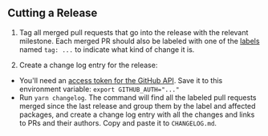 ## Cutting a Release

1. Tag all merged pull requests that go into the release with the relevant milestone. Each merged PR should also be labeled with one of the [labels](https://github.com/MMTDigital/config/labels) named `tag: ...` to indicate what kind of change it is.

2. Create a change log entry for the release:

- You'll need an [access token for the GitHub API](https://help.github.com/articles/creating-an-access-token-for-command-line-use/). Save it to this environment variable: `export GITHUB_AUTH="..."`
- Run `yarn changelog`. The command will find all the labeled pull requests merged since the last release and group them by the label and affected packages, and create a change log entry with all the changes and links to PRs and their authors. Copy and paste it to `CHANGELOG.md`.
